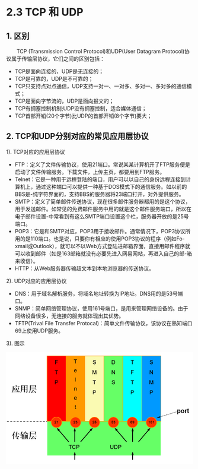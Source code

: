 # 2.3 TCP 和 UDP

## 1. 区别

　　TCP \(Transmission Control Protocol\)和UDP\(User Datagram Protocol\)协议属于传输层协议，它们之间的区别包括：

* TCP是面向连接的，UDP是无连接的；
* TCP是可靠的，UDP是不可靠的；
* TCP只支持点对点通信，UDP支持一对一、一对多、多对一、多对多的通信模式；
* TCP是面向字节流的，UDP是面向报文的；
* TCP有拥塞控制机制;UDP没有拥塞控制，适合媒体通信；
* TCP首部开销\(20个字节\)比UDP的首部开销\(8个字节\)要大；

## **2. TCP和UDP分别对应的常见应用层协议**

1\). TCP对应的应用层协议

* FTP：定义了文件传输协议，使用21端口。常说某某计算机开了FTP服务便是启动了文件传输服务。下载文件，上传主页，都要用到FTP服务。
* Telnet：它是一种用于远程登陆的端口，用户可以以自己的身份远程连接到计算机上，通过这种端口可以提供一种基于DOS模式下的通信服务。如以前的BBS是-纯字符界面的，支持BBS的服务器将23端口打开，对外提供服务。
* SMTP：定义了简单邮件传送协议，现在很多邮件服务器都用的是这个协议，用于发送邮件。如常见的免费邮件服务中用的就是这个邮件服务端口，所以在电子邮件设置-中常看到有这么SMTP端口设置这个栏，服务器开放的是25号端口。
* POP3：它是和SMTP对应，POP3用于接收邮件。通常情况下，POP3协议所用的是110端口。也是说，只要你有相应的使用POP3协议的程序（例如Fo-xmail或Outlook），就可以不以Web方式登陆进邮箱界面，直接用邮件程序就可以收到邮件（如是163邮箱就没有必要先进入网易网站，再进入自己的邮-箱来收信）。
* HTTP：从Web服务器传输超文本到本地浏览器的传送协议。

2\). UDP对应的应用层协议

* DNS：用于域名解析服务，将域名地址转换为IP地址。DNS用的是53号端口。
* SNMP：简单网络管理协议，使用161号端口，是用来管理网络设备的。由于网络设备很多，无连接的服务就体现出其优势。
* TFTP\(Trival File Transfer Protocal\)：简单文件传输协议，该协议在熟知端口69上使用UDP服务。

3\). 图示

![](../../.gitbook/assets/image%20%2845%29.png)



